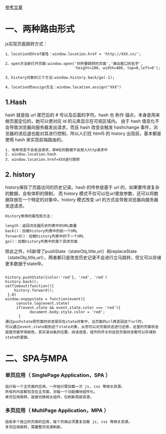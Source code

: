[参考文章](https://juejin.im/post/5cffa35a6fb9a07ec63b0bb0)  
# 一、两种路由形式  
js实现页面跳转方式：  
~~~  
1、location的href属性：window.location.href = 'http://XXX.cn/';

2、open方法新打开页面:window.open('你所要跳转的页面','弹出窗口的名字',
                               'height=100, width=400, top=0,left=0');

3、history对象的三个方法:window.history.back/go(-1); 

4、location的assign方法：window.location.assign("XXX")
~~~
## 1.Hash  
hash 就是指 url 尾巴后的 # 号以及后面的字符。hash 也 称作 锚点，本身是用来做页面定位的，她可以使对应 id 的元素显示在可视区域内。
由于 hash 值变化不会导致浏览器向服务器发出请求，而且 hash 改变会触发 hashchange 事件，浏览器的进后退也能对其进行控制，所以人们在 html5 的 history 出现前，基本都是使用 hash 来实现前端路由的。  
~~~  
1. 哈希改变不会发送请求，即#后的数据不会放入http请求中
2. window.location.hash
3. window.location.href=XXX进行跳转
~~~

## 2. history  
history保存了页面访问的历史记录。hash 的传参是基于 url 的，如果要传递复杂的数据，会有体积的限制，
而 history 模式不仅可以在url里放参数，还可以将数据存放在一个特定的对象中。history 模式改变 url 的方式会导致浏览器向服务器发送请求。  
```  
History常用的属性和方法：

length：返回浏览器历史列表中的URL数量
back()：加载history列表中的前一个URL
forward()：加载history列表中的下一个URL
go()：加载history列表中的某个具体页面
```  
除此之外，h5新增了pushState（stateObj,title,url）和replaceState（stateObj,title,url），两者都只是改变历史记录不会进行立马跳转，但又可以存储更多数据于state中。  
~~~  

history.pushState({color:'red'}, 'red', 'red')
history.back();
setTimeout(function(){
    history.forward();
 },0)
window.onpopstate = function(event){
     console.log(event.state)
     if(event.state && event.state.color === 'red'){
           document.body.style.color = 'red';
      }
通过pushstate把页面的状态保存在state对象中，当页面的url再变回这个url时，
可以通过event.state取到这个state对象，从而可以对页面状态进行还原，这里的页面状态就是页面字体颜色，其实滚动条的位置，阅读进度，组件的开关的这些页面状态都可以存储到state的里面。
~~~
# 二、SPA与MPA  
### 单页应用（ SinglePage Application，SPA ）  
~~~  
指只有一个主页面的应用，一开始只需加载一次 js, css 等相关资源。
所有的内容都包含在主页面，对每一个功能模块组件化。
单页应用跳转，就是切换相关组件，仅刷新局部资源。
~~~  
### 多页应用（ MultiPage Application，MPA ）  
~~~  
指有多个独立的页面的应用，每个页面必须重复加载 js, css 等相关资源。
多页应用跳转，需要整页资源刷新。
~~~